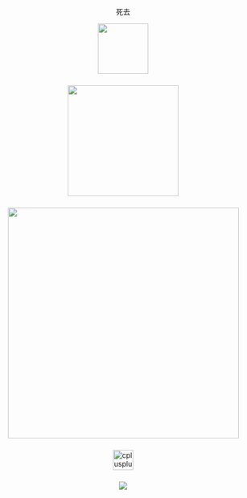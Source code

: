 <p align="center">死去</p>


<div align="center">
  <img height="100" src="https://i.pinimg.com/736x/c1/a8/00/c1a8007beb05160e8bf4baf96259a19e.jpg"  />
</div>

###

<div align="center">
  <img height="220" src="https://i.pinimg.com/1200x/4c/bf/8a/4cbf8a5c95a08391aba17865ff6081be.jpg"  />
</div>

###

<div align="center">
  <img height="459" src="https://media2.giphy.com/media/v1.Y2lkPTc5MGI3NjExM2Rmdmc1ZjVjZ2x0YXV4N3FxbTBweDltdzkzcTRtbXh3MXZ3dTQ3cCZlcD12MV9pbnRlcm5hbF9naWZfYnlfaWQmY3Q9Zw/D9aSh4ymC0l7fCVLtg/giphy.gif"  />
</div>

###

<div align="center">
  <img src="https://cdn.jsdelivr.net/gh/devicons/devicon/icons/cplusplus/cplusplus-plain.svg" height="40" alt="cplusplus logo"  />
</div>

###

<div align="center">
  <img src="https://count.getloli.com/@:Ykzhr?theme=gelbooru-h&padding=4&offset=2&scale=0.5&align=bottom&pixelated=1&darkmode=0"  />
</div>

###
